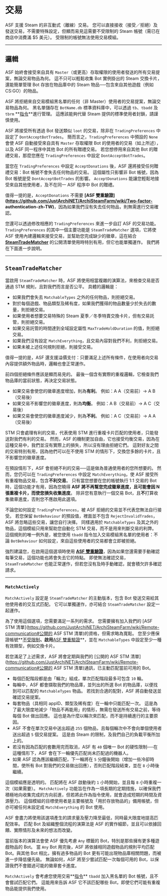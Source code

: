 # 交易

ASF 支援 Steam 的非互動式（離線）交易。 您可以直接接收（接受／拒絕）及發送交易，不需要特殊設定，但顯而易見這需要不受限制的 Steam 帳號（需已在商店中消費滿 $5 美元）。 受限制的帳號無法使用交易模組。

---

## 邏輯

ASF 始終會接受來自具有 `Master`（或更高）存取權限的使用者發送的所有交易提案，無論交易物品為何。 這不只可以輕鬆收集 Bot 實例掛出的 Steam 交換卡片，還能簡單管理 Bot 存放在物品庫中的 Steam 物品──包含來自其他遊戲（例如 CS:GO）的物品。

ASF 將拒絕來自交易模組黑名單的任何（非 Master）使用者的交易提案，無論交易物品為何。 黑名單儲存在 `BotName.db` 標準資料庫中，可以透過 `tb`、`tbadd` 及 `tbrm` **[指令](https://github.com/JustArchiNET/ArchiSteamFarm/wiki/Commands-zh-TW)**進行管理。 這應該能夠代替 Steam 提供的標準使用者封鎖，請謹慎使用。

ASF 將接受所有透過 Bot 發送類似 `loot` 的交易，除非在 `TradingPreferences` 中設定了 `DontAcceptBotTrades`。 簡而言之，`TradingPreferences` 中預設的 `None` 會使 ASF 自動接受來自具有 `Master` 存取權限 Bot 的使用者的交易（如上所述），以及 ASF 同一程序中其他 Bot 的所有贈禮交易。 若您想停用來自其他 Bot 的贈禮交易，那麼您應在 `TradingPreferences` 中設定 `DontAcceptBotTrades`。

當您在 `TradingPreferences` 中設定 `AcceptDonations` 後，ASF 還將接受任何贈禮交易：Bot 帳號不會失去任何物品的交易。 這個屬性只影響非 Bot 帳號，因為 Bot 帳號是受 `DontAcceptBotTrades` 的影響。 `AcceptDonations` 能讓您輕鬆地接受來自其他使用者，及不在同一 ASF 程序中 Bot 的贈禮。

值得一提的是，`AcceptDonations` 不需要 **[ASF 雙重驗證](https://github.com/JustArchiNET/ArchiSteamFarm/wiki/Two-factor- authentication-zh-TW)**，因為如果我們沒有失去任何物品，則無需進行交易確認。

您還可以透過修改相應的 `TradingPreferences` 來進一步自訂 ASF 的交易功能。 `TradingPreferences` 的其中一個主要功能是 `SteamTradeMatcher` 選項，它將使 ASF 使用內建邏輯來接受交易，並幫助您完成缺少的徽章，這在結合 **[SteamTradeMatcher](https://www.steamtradematcher.com)** 的公開清單使用時特別有用，但它也能單獨運作。 我們將在下面進一步說明。

---

## `SteamTradeMatcher`

當啟用 `SteamTradeMatcher` 時，ASF 將使用相當複雜的演算法，來檢查交易是否通過 STM 規則，且對我們而言是否公平。 具體的邏輯是：

- 如果我們會失去 `MatchableTypes` 之外的任何物品，則拒絕交易。
- 對於每個遊戲、物品類型及稀有度，如果我們獲得的物品數量少於失去的數量，則拒絕交易。
- 如果使用者想要交易特殊的 Steam 夏季／冬季特賣交換卡片，但有交易託管，則拒絕交易。
- 如果交易託管的時間達到全域設定屬性 `MaxTradeHoldDuration` 的值，則拒絕交易。
- 如果我們沒有設定 `MatchEverything`，且交易內容對我們不利，則拒絕交易。
- 如果未被上述任何規則拒絕，則接受交易。

值得一提的是，ASF 還支援溢價支付：只要滿足上述所有條件，在使用者向交易內容提供額外物品時，邏輯也會正常運作。

前四個拒絕條件應該是顯而易見的。 最後一個含有實際的重複邏輯，它檢查我們物品庫的當前狀態，再決定交易狀態。

- 如果交易會使您的徽章進度增加，則為**有利**。 例如：A A（交易前）-> A B（交易後）
- 如果交易不影響您的徽章進度，則為**均衡**。 例如：A B（交易前）-> A C（交易後）
- 如果交易會使您的徽章進度減少，則為**不利**。 例如：A C（交易前）-> A A（交易後）

STM 只會處理有利的交易，代表使用 STM 進行重複卡片匹配的使用者，只能發送對我們有利的交易。 然而，ASF 的機制更加自由，它也接受均衡交易，因為在這種交易中，我們並沒有實際上的損失，所以沒有理由拒絕它們。 這對好友之間的交易特別有用，因為他們可以在不使用 STM 的情形下，交換您多餘的卡片，且不影響您的徽章進度。

在預設情形下，ASF 會拒絕不利的交易──這是做為普通使用者的您所想要的。 然而，您仍可以在 `TradingPreferences` 中設定 `MatchEverything`，使 ASF 接受所有重複物品交易，包含**不利交易**。 只有當您想要在您的帳號執行 1:1 交易的 Bot 時，這個功能才有用，因為您曉得 **ASF 將不再幫您完成徽章進度，且可能會因 N 張重複卡片，而使您損失收集進度**。 除非您有意執行一個交易 Bot，且**不**打算收集徽章進度，否則您不應啟用此選項。

不論您如何設定 `TradingPreferences`，被 ASF 拒絕的交易並不代表您無法自行接受。 若您保留 `BotBehaviour` 的預設值，裡面並不包含 `RejectInvalidTrades`，ASF 將忽略這些交易，讓您自行決擇。 同樣適用於 `MatchableTypes` 及其之外的物品，這個模組只用來幫助您自動化 STM 交易，而不是用來判斷交易的利弊。 這個規則的唯一例外是，被您使用 `tbadd` 指令加入交易模組黑名單的使用者：不論 `BotBehaviour` 如何設定，來自這些使用者的交易都會立即被拒絕。

強烈建議您，在啟用這個選項時使用 **[ASF 雙重驗證](https://github.com/JustArchiNET/ArchiSteamFarm/wiki/Two-factor-authentication-zh-TW)**，因為如果您還需要手動確認每筆交易，這個功能也將會失去它的特點。 即使無法確認交易，`SteamTradeMatcher` 也能正常運作，但若您沒有及時手動確認，就會積欠許多確認請求。

---

### `MatchActively`

`MatchActively` 設定是 `SteamTradeMatcher` 的主動版本，包含 Bot 發送交易給其他使用者的交互式匹配。 它可以單獨運作，亦可結合 `SteamTradeMatcher` 設定一起運作。

為了使用這個選項，您需要滿足一系列的需求。 您需要擁有加入我們的 [ASF STM 清單](https://github.com/JustArchiNET/ArchiSteamFarm/wiki/Remote-communication#公開的 ASF STM 清單)</strong>的資格，但需求略為寬鬆。 您至少應保證帳號**[不受限制](https://support.steampowered.com/kb_article.php?ref=3330-IAGK-7663)**、啟用**[ASF 雙重驗證](https://github.com/JustArchiNET/ArchiSteamFarm/wiki/Two-factor-authentication#asf-2fa)**，並在 `MatchableTypes` 中設定至少一種有效類型，例如交換卡片。

若您滿足了上述需求，ASF 將會定期與我們的 [公開的 ASF STM 清單](https://github.com/JustArchiNET/ArchiSteamFarm/wiki/Remote-communication#公開的 ASF STM 清單)</strong>通訊，已主動匹配當前可用的 Bot。

- 每個匹配階段都是由「輪次」組成，單次匹配階段最多可包含 `10` 輪。
- 每輪中，ASF 都會擷取我們的物品庫，並列出的所選 Bot 的物品庫，以便找到可以匹配的 `MatchableTypes` 物品。 若找到合適的配對，ASF 將自動發送並確認交易提案。
- 每套物品（具相同 appID、類型及稀有度）在一輪中只能匹配一次。 這是為了最大限度地減少「物品不再能用」的情形，無需在發送所有交易之前，等待每個 Bot 做出回應。 這也是為什麼以輪次來匹配，而不是持續進行的主要原因。
- ASF 不會在單次交易中送出超過 `255` 個物品，且每個輪次中不會向單個使用者送出超過 `5` 個交易提案。 這是由 Steam 的限制，及我們自己的負載平衡所加上的。
- 若沒有因為匹配的套數用完而取消，ASF 有 `40` 個唯一 Bot 的硬性限制──在這種情形下，ASF 會在下一輪優先匹配尚未匹配過的機器人。
- 如果 ASF 認為應該繼續匹配，下一輪將在 `5` 分鐘後開始（增加一些冷卻時間，使所有 Bot 對我們的交易做出回應），否則匹配階段結束，並在 `8` 小時後繼續。

這個模組應是透明的。 匹配將在 ASF 啟動後約 `1` 小時開始，並且每 `8` 小時重複一次（如果需要）。 `MatchActively` 功能旨在作為一項長期的定期措施，以確保我們積極地向收集完成的方向前進，但若將此作為指令使用，就會造成短期的時間及資源壓力。 這個模組的目標使用者是主要帳號及「用於存放物品的」備用帳號，但亦可被任何未設定成 `MatchEverything` 的 Bot 使用。

ASF 會盡力將使用該選項產生的請求量及壓力降至最低，同時最大限度地提高匹配效率。 匹配 Bot 及組織整個流程的演算法是 ASF 的實作細節，並且可以依據回饋、實際情形及未來的想法而改變。

當前版本的演算法會使 ASF 優先考慮 `Any` 標籤的 Bot，特別是那些擁有更多種遊戲物品的 Bot。 當 `Any` Bot 用完後，ASF 將依據相同遊戲物品的規則平均匹配 Bot。與其他 Bot 相比，擁有過多物品的 Bot 更有可能出現物品庫相關問題，而被進一步降低優先級。 無論如何，ASF 將至少嘗試匹配一次每個可用的 Bot，以保證我們不會錯過可能的徽章套卡進度。

`MatchActively` 會考慮您使用交易**[指令](https://github.com/JustArchiNET/ArchiSteamFarm/wiki/Commands-zh-TW)** `tbadd` 加入黑名單的 Bot 帳號，且不會嘗試匹配它們。 這能用來告訴 ASF 它不該匹配哪些 Bot，即使它們可能有重複物品能提供我們使用。